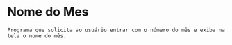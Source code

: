 # Nome do Mes
    Programa que solicita ao usuário entrar com o número do mês e exiba na tela o nome do mês.
